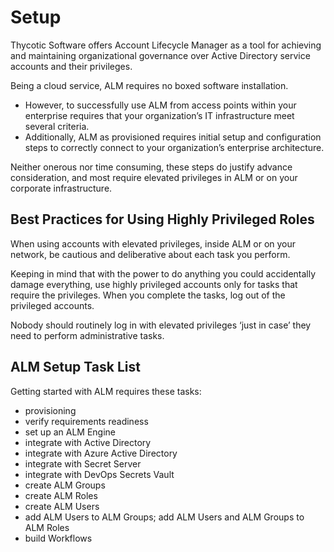 ﻿[title]: # (Setup)
[tags]: # (Account Lifecycle Manager,ALM,Active Directory,)
[priority]: # (5000)

# Setup

Thycotic Software offers Account Lifecycle Manager as a tool for achieving and maintaining organizational governance over Active Directory service accounts and their privileges.

Being a cloud service, ALM requires no boxed software installation.

* However, to successfully use ALM from access points within your enterprise requires that your organization’s IT infrastructure meet several criteria.
* Additionally, ALM as provisioned requires initial setup and configuration steps to correctly connect to your organization’s enterprise architecture.

Neither onerous nor time consuming, these steps do justify advance consideration, and most require elevated privileges in ALM or on your corporate infrastructure.

## Best Practices for Using Highly Privileged Roles

When using accounts with elevated privileges, inside ALM or on your network, be cautious and deliberative about each task you perform.

Keeping in mind that with the power to do anything you could accidentally damage everything, use highly privileged accounts only for tasks that require the privileges. When you complete the tasks, log out of the privileged accounts.

Nobody should routinely log in with elevated privileges ‘just in case’ they need to perform administrative tasks.

## ALM Setup Task List

Getting started with ALM requires these tasks:

* provisioning
* verify requirements readiness
* set up an ALM Engine
* integrate with Active Directory
* integrate with Azure Active Directory
* integrate with Secret Server
* integrate with DevOps Secrets Vault
* create ALM Groups
* create ALM Roles
* create ALM Users
* add ALM Users to ALM Groups; add ALM Users and ALM Groups to ALM Roles
* build Workflows
